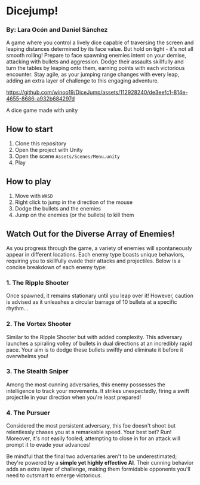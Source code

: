 # Dicejump!
### By: Lara Ocón and Daniel Sánchez

A game where you control a lively dice capable of traversing the screen and leaping distances determined by its face value. But hold on tight - it's not all smooth rolling! Prepare to face spawning enemies intent on your demise, attacking with bullets and aggression. Dodge their assaults skillfully and turn the tables by leaping onto them, earning points with each victorious encounter. Stay agile, as your jumping range changes with every leap, adding an extra layer of challenge to this engaging adventure.

https://github.com/winoo19/DiceJump/assets/112928240/de3eefc1-814e-4655-8686-a932b684297d


A dice game made with unity

## How to start

1. Clone this repository
2. Open the project with Unity
3. Open the scene `Assets/Scenes/Menu.unity`
4. Play

## How to play

1. Move with `WASD`
2. Right click to jump in the direction of the mouse
3. Dodge the bullets and the enemies
4. Jump on the enemies (or the bullets) to kill them

## Watch Out for the Diverse Array of Enemies!


As you progress through the game, a variety of enemies will spontaneously appear in different locations. Each enemy type boasts unique behaviors, requiring you to skillfully evade their attacks and projectiles. Below is a concise breakdown of each enemy type:

### 1. The Ripple Shooter
Once spawned, it remains stationary until you leap over it! However, caution is advised as it unleashes a circular barrage of 10 bullets at a specific rhythm...
### 2. The Vortex Shooter
Similar to the Ripple Shooter but with added complexity. This adversary launches a spiraling volley of bullets in dual directions at an incredibly rapid pace. Your aim is to dodge these bullets swiftly and eliminate it before it overwhelms you!
### 3. The Stealth Sniper 
Among the most cunning adversaries, this enemy possesses the intelligence to track your movements. It strikes unexpectedly, firing a swift projectile in your direction when you're least prepared!
### 4. The Pursuer 
Considered the most persistent adversary, this foe doesn't shoot but relentlessly chases you at a remarkable speed. Your best bet? Run! Moreover, it's not easily fooled; attempting to close in for an attack will prompt it to evade your advances!

Be mindful that the final two adversaries aren't to be underestimated; they're powered by a **simple yet highly effective AI**. Their cunning behavior adds an extra layer of challenge, making them formidable opponents you'll need to outsmart to emerge victorious.
